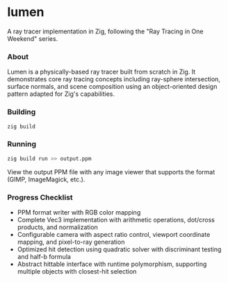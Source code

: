 # lumen
A ray tracer implementation in Zig, following the "Ray Tracing in One Weekend" series.

### About
Lumen is a physically-based ray tracer built from scratch in Zig. It demonstrates core ray tracing concepts including ray-sphere intersection, surface normals, and scene composition using an object-oriented design pattern adapted for Zig's capabilities.

### Building
```bash
zig build
```

### Running
```bash
zig build run >> output.ppm
```

View the output PPM file with any image viewer that supports the format (GIMP, ImageMagick, etc.).

### Progress Checklist
- PPM format writer with RGB color mapping
- Complete Vec3 implementation with arithmetic operations, dot/cross products, and normalization
- Configurable camera with aspect ratio control, viewport coordinate mapping, and pixel-to-ray generation
- Optimized hit detection using quadratic solver with discriminant testing and half-b formula
- Abstract hittable interface with runtime polymorphism, supporting multiple objects with closest-hit selection